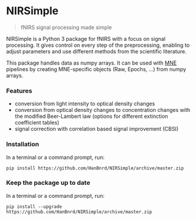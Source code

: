 # NIRSimple

> fNIRS signal processing made simple

NIRSimple is a Python 3 package for fNIRS with a focus on signal processing. It gives control on every step of the preprocessing, enabling to adjust parameters and use different methods from the scientific literature.

This package handles data as numpy arrays. It can be used with [MNE](https://mne.tools/stable/index.html) pipelines by creating MNE-specific objects (Raw, Epochs, ...) from numpy arrays.


### Features

- conversion from light intensity to optical density changes
- conversion from optical density changes to concentration changes with the modified Beer-Lambert law (options for different extinction coefficient tables)
- signal correction with correlation based signal improvement (CBSI)


### Installation

In a terminal or a command prompt, run:

```
pip install https://github.com/HanBnrd/NIRSimple/archive/master.zip
```


### Keep the package up to date

In a terminal or a command prompt, run:

```
pip install --upgrade https://github.com/HanBnrd/NIRSimple/archive/master.zip
```
